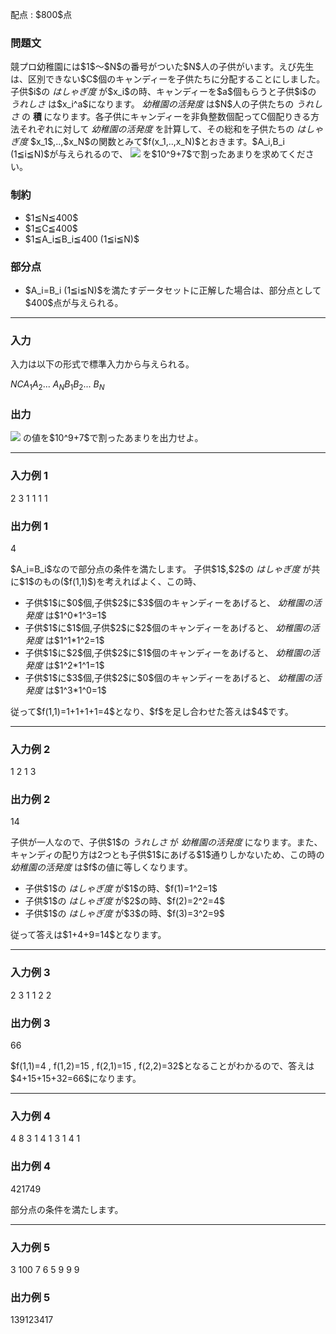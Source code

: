 
<div>

<span>

<span>

<p>
配点 : $800$点
</p>

<div>

<section>

### **問題文**

<p>
競プロ幼稚園には$1$～$N$の番号がついた$N$人の子供がいます。えび先生は、区別できない$C$個のキャンディーを子供たちに分配することにしました。子供$i$の
<em>
はしゃぎ度
</em>
が$x_i$の時、キャンディーを$a$個もらうと子供$i$の
<em>
うれしさ
</em>
は$x_i^a$になります。
<em>
幼稚園の活発度
</em>
は$N$人の子供たちの
<em>
うれしさ
</em>
の
<strong>
積
</strong>
になります。各子供にキャンディーを非負整数個配ってC個配りきる方法それぞれに対して
<em>
幼稚園の活発度
</em>
を計算して、その総和を子供たちの
<em>
はしゃぎ度
</em>
$x_1$,..,$x_N$の関数とみて$f(x_1,..,x_N)$とおきます。$A_i,B_i (1≦i≦N)$が与えられるので、 
<img src="http://arc059.contest.atcoder.jp/img/arc/059/E_sigmaf.gif">

</img>
を$10^9+7$で割ったあまりを求めてください。
</p>

</section>

</div>

<div>

<section>

### **制約**

<ul>

<li>
$1≦N≦400$
</li>

<li>
$1≦C≦400$
</li>

<li>
$1≦A_i≦B_i≦400 (1≦i≦N)$
</li>

</ul>

</section>

</div>

<div>

<section>

### **部分点**

<ul>

<li>
$A_i=B_i (1≦i≦N)$を満たすデータセットに正解した場合は、部分点として$400$点が与えられる。
</li>

</ul>

</section>

</div>

---

<div>

<div>

<section>

### **入力**

<p>
入力は以下の形式で標準入力から与えられる。
</p>

<div>

$N$$C$$A_1$$A_2$... $A_N$$B_1$$B_2$... $B_N$
</div>

</section>

</div>

<div>

<section>

### **出力**

<p>

<img src="http://arc059.contest.atcoder.jp/img/arc/059/E_sigmaf.gif">

</img>
の値を$10^9+7$で割ったあまりを出力せよ。
</p>

</section>

</div>

</div>

---

<div>

<section>

### **入力例 1**

<div>

2 3
1 1
1 1

</div>

</section>

</div>

<div>

<section>

### **出力例 1**

<div>

4

</div>

<p>
$A_i=B_i$なので部分点の条件を満たします。
子供$1$,$2$の
<em>
はしゃぎ度
</em>
が共に$1$のもの($f(1,1)$)を考えればよく、この時、
</p>

<ul>

<li>
子供$1$に$0$個,子供$2$に$3$個のキャンディーをあげると、
<em>
幼稚園の活発度
</em>
は$1^0*1^3=1$
</li>

<li>
子供$1$に$1$個,子供$2$に$2$個のキャンディーをあげると、
<em>
幼稚園の活発度
</em>
は$1^1*1^2=1$
</li>

<li>
子供$1$に$2$個,子供$2$に$1$個のキャンディーをあげると、
<em>
幼稚園の活発度
</em>
は$1^2*1^1=1$
</li>

<li>
子供$1$に$3$個,子供$2$に$0$個のキャンディーをあげると、
<em>
幼稚園の活発度
</em>
は$1^3*1^0=1$
</li>

</ul>

<p>
従って$f(1,1)=1+1+1+1=4$となり、$f$を足し合わせた答えは$4$です。
</p>

</section>

</div>

---

<div>

<section>

### **入力例 2**

<div>

1 2
1
3

</div>

</section>

</div>

<div>

<section>

### **出力例 2**

<div>

14

</div>

<p>
子供が一人なので、子供$1$の
<em>
うれしさ
</em>
が
<em>
幼稚園の活発度
</em>
になります。また、キャンディの配り方は2つとも子供$1$にあげる$1$通りしかないため、この時の
<em>
幼稚園の活発度
</em>
は$f$の値に等しくなります。
</p>

<ul>

<li>
子供$1$の
<em>
はしゃぎ度
</em>
が$1$の時、$f(1)=1^2=1$
</li>

<li>
子供$1$の
<em>
はしゃぎ度
</em>
が$2$の時、$f(2)=2^2=4$
</li>

<li>
子供$1$の
<em>
はしゃぎ度
</em>
が$3$の時、$f(3)=3^2=9$
</li>

</ul>

<p>
従って答えは$1+4+9=14$となります。
</p>

</section>

</div>

---

<div>

<section>

### **入力例 3**

<div>

2 3
1 1
2 2

</div>

</section>

</div>

<div>

<section>

### **出力例 3**

<div>

66

</div>

<p>
$f(1,1)=4 , f(1,2)=15 , f(2,1)=15 , f(2,2)=32$となることがわかるので、答えは$4+15+15+32=66$になります。
</p>

</section>

</div>

---

<div>

<section>

### **入力例 4**

<div>

4 8
3 1 4 1
3 1 4 1

</div>

</section>

</div>

<div>

<section>

### **出力例 4**

<div>

421749

</div>

<p>
部分点の条件を満たします。
</p>

</section>

</div>

---

<div>

<section>

### **入力例 5**

<div>

3 100
7 6 5
9 9 9

</div>

</section>

</div>

<div>

<section>

### **出力例 5**

<div>

139123417

</div>

</section>

</div>

</span>

</span>

</div>
